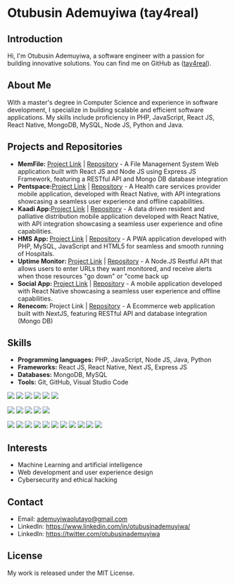 <h1>Otubusin Ademuyiwa (tay4real)</h1>
<h2>Introduction</h2>
<p>Hi, I'm Otubusin Ademuyiwa, a software engineer with a passion for building innovative solutions. You can find me on GitHub as (<a href="https://github.com/tay4real">tay4real</a>).</p>
<h2>About Me</h2>
<p>With a master's degree in Computer  Science and experience in software development, I specialize in building scalable and efficient software applications. My skills include proficiency in PHP, JavaScript, React JS, React Native, MongoDB, MySQL, Node JS, Python and Java.</p>
<h2>Projects and Repositories</h2>
<ul>
  <li>
    <strong>MemFile:</strong> <a href="https://memfile.netlify.app" target="_blank">Project Link</a> | <a href="#">Repository</a> - A File Management System Web application built with React JS and Node JS using Express JS Framework, featuring a RESTful API and Mongo DB database integration
  </li>
  <li>
    <strong>Pentspace:</strong><a href="#">Project Link</a> | <a href="#">Repository</a> - A Health care services provider mobile application, developed with React Native, with API integrations showcasing a seamless user experience and offline capabilities.
  </li>
  <li>
    <strong>Kaadi App:</strong><a href="#">Project Link</a> | <a href="#">Repository</a>  - A data driven resident and palliative distribution mobile application developed with React Native, with API integration showcasing a seamless user experience and ofine capabilities.
  </li>
  <li>
    <strong>HMS App: </strong><a href="#">Project Link</a> | <a href="#">Repository</a> - A PWA application developed with PHP, MySQL, JavaScript and HTML5 for seamless and smooth running of Hospitals.
  </li>
  <li>
    <strong>Uptime Monitor: </strong><a href="#">Project Link</a> | <a href="#">Repository</a> - A Node.JS Restful API that allows users to enter URLs they want monitored, and receive alerts when those resources "go down" or "come back up
  </li>
  <li>
    <strong>Social App: </strong><a href="#">Project Link</a> | <a href="#">Repository</a> - A mobile application developed with React Native showcasing a seamless user experience and offline capabilities.
  </li>
  <li>
    <strong>Renecom: </strong><a>Project Link</a> | <a href="#">Repository</a> - A Ecommerce web application built with NextJS, featuring RESTful API and database integration (Mongo DB)
  </li>
</ul>

<h2>Skills</h2>
<ul>
  <li>
    <strong>Programming languages:</strong> PHP, JavaScript, Node JS, Java, Python
  </li>
  <li>
    <strong>Frameworks:</strong> React JS, React Native, Next JS, Express JS
  </li>
  <li>
    <strong>Databases:</strong> MongoDB, MySQL
  </li>
  <li>
    <strong>Tools:</strong> Git, GitHub, Visual Studio Code
  </li>
  
</ul>
<p><image src="https://img.shields.io/badge/HTML5-E34F26?style=for-the-badge&logo=html5&logoColor=white" />

  <image src="https://img.shields.io/badge/CSS-239120?&style=for-the-badge&logo=css3&logoColor=white" />

  <image src="https://img.shields.io/badge/Bootstrap-563D7C?style=for-the-badge&logo=bootstrap&logoColor=white">

  <image src="https://img.shields.io/badge/JavaScript-F7DF1E?style=for-the-badge&logo=javascript&logoColor=black">

  <image src="https://img.shields.io/badge/React-20232A?style=for-the-badge&logo=react&logoColor=61DAFB">

  <image src="https://img.shields.io/badge/Node.js-43853D?style=for-the-badge&logo=node.js&logoColor=white">

  <image src="https://img.shields.io/badge/Microsoft_Azure-0089D6?style=for-the-badge&logo=microsoft-azure&logoColor=white"> <image src="https://img.shields.io/badge/Discord-7289DA?style=for-the-badge&logo=discord&logoColor=white"> <image src="https://img.shields.io/badge/GitHub-100000?style=for-the-badge&logo=github&logoColor=white">  <image src="https://img.shields.io/badge/Python-3776AB?style=for-the-badge&logo=python&logoColor=white"> <image src="https://img.shields.io/badge/Express.js-404D59?style=for-the-badge">

   <image src="https://img.shields.io/badge/MySQL-00000F?style=for-the-badge&logo=mysql&logoColor=white">
   <image src="https://img.shields.io/badge/TypeScript-007ACC?style=for-the-badge&logo=typescript&logoColor=white">
   <image src="https://img.shields.io/badge/Java-ED8B00?style=for-the-badge&logo=openjdk&logoColor=white">
     <image src="https://img.shields.io/badge/Redux-593D88?style=for-the-badge&logo=redux&logoColor=white">
       <image src="https://img.shields.io/badge/React_Router-CA4245?style=for-the-badge&logo=react-router&logoColor=white">
         <image src="https://img.shields.io/badge/jQuery-0769AD?style=for-the-badge&logo=jquery&logoColor=white">
    <image src="	https://img.shields.io/badge/MongoDB-4EA94B?style=for-the-badge&logo=mongodb&logoColor=white">
      <image src="	https://img.shields.io/badge/Netlify-00C7B7?style=for-the-badge&logo=netlify&logoColor=white">
        <image src="https://img.shields.io/badge/Heroku-430098?style=for-the-badge&logo=heroku&logoColor=white">
          <image src="https://img.shields.io/badge/Amazon_AWS-232F3E?style=for-the-badge&logo=amazon-aws&logoColor=white">
            <image src="https://img.shields.io/badge/Google_Cloud-4285F4?style=for-the-badge&logo=google-cloud&logoColor=white">
   </p>

<h2>Interests</h2>
<ul>
  <li>Machine Learning and artificial intelligence</li>
  <li>Web development and user experience design</li>
  <li>Cybersecurity and ethical hacking</li>
</ul>

<h2>Contact</h2>
<ul>
  <li>Email: <a href="mailto:ademuyiwaolutayo@gmail.com">ademuyiwaolutayo@gmail.com</a></li>
  <li>LinkedIn: <a href="https://www.linkedin.com/in/otubusinademuyiwa/">https://www.linkedin.com/in/otubusinademuyiwa/</a> </li>
  <li>LinkedIn: <a href="https://twitter.com/otubusinademuyiwa">https://twitter.com/otubusinademuyiwa</a> </li>
</ul>

<h2>License</h2>
<p>My work is released under the MIT License.</p>
